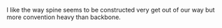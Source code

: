 I like the way spine seems to be constructed very get out of our way but more convention heavy than backbone.